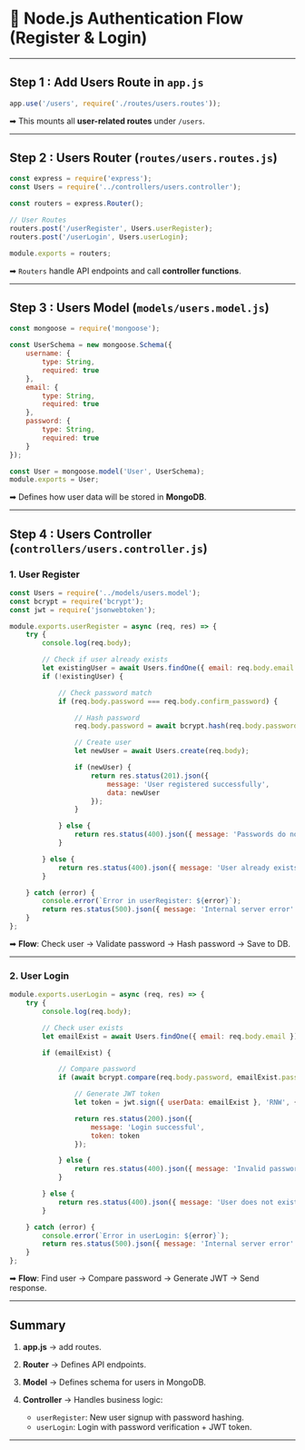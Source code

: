# 📘 Node.js Authentication Flow (Register & Login)

---

## **Step 1 : Add Users Route in `app.js`**

```js
app.use('/users', require('./routes/users.routes'));
```

➡ This mounts all **user-related routes** under `/users`.

---

## **Step 2 : Users Router (`routes/users.routes.js`)**

```js
const express = require('express');
const Users = require('../controllers/users.controller');

const routers = express.Router();

// User Routes
routers.post('/userRegister', Users.userRegister);
routers.post('/userLogin', Users.userLogin);

module.exports = routers;
```

➡ `Routers` handle API endpoints and call **controller functions**.

---

## **Step 3 : Users Model (`models/users.model.js`)**

```js
const mongoose = require('mongoose');

const UserSchema = new mongoose.Schema({
    username: { 
        type: String, 
        required: true 
    },
    email: { 
        type: String, 
        required: true 
    },
    password: { 
        type: String, 
        required: true 
    }
});

const User = mongoose.model('User', UserSchema);
module.exports = User;
```

➡ Defines how user data will be stored in **MongoDB**.

---

## **Step 4 : Users Controller (`controllers/users.controller.js`)**

### **1. User Register**

```js
const Users = require('../models/users.model');
const bcrypt = require('bcrypt');
const jwt = require('jsonwebtoken');

module.exports.userRegister = async (req, res) => {
    try {
        console.log(req.body);

        // Check if user already exists
        let existingUser = await Users.findOne({ email: req.body.email });
        if (!existingUser) {

            // Check password match
            if (req.body.password === req.body.confirm_password) {

                // Hash password
                req.body.password = await bcrypt.hash(req.body.password, 10);

                // Create user
                let newUser = await Users.create(req.body);

                if (newUser) {
                    return res.status(201).json({
                        message: 'User registered successfully',
                        data: newUser
                    });
                }

            } else {
                return res.status(400).json({ message: 'Passwords do not match' });
            }

        } else {
            return res.status(400).json({ message: 'User already exists' });
        }

    } catch (error) {
        console.error(`Error in userRegister: ${error}`);
        return res.status(500).json({ message: 'Internal server error' });
    }
};
```

➡ **Flow**: Check user → Validate password → Hash password → Save to DB.

---

### **2. User Login**

```js
module.exports.userLogin = async (req, res) => {
    try {
        console.log(req.body);

        // Check user exists
        let emailExist = await Users.findOne({ email: req.body.email });

        if (emailExist) {

            // Compare password
            if (await bcrypt.compare(req.body.password, emailExist.password)) {

                // Generate JWT token
                let token = jwt.sign({ userData: emailExist }, 'RNW', { expiresIn: '1h' });

                return res.status(200).json({
                    message: 'Login successful',
                    token: token
                });

            } else {
                return res.status(400).json({ message: 'Invalid password' });
            }

        } else {
            return res.status(400).json({ message: 'User does not exist' });
        }

    } catch (error) {
        console.error(`Error in userLogin: ${error}`);
        return res.status(500).json({ message: 'Internal server error' });
    }
};
```

➡ **Flow**: Find user → Compare password → Generate JWT → Send response.

---

## **Summary**

1. **app.js** → add routes.
2. **Router** → Defines API endpoints.
3. **Model** → Defines schema for users in MongoDB.
4. **Controller** → Handles business logic:

   * `userRegister`: New user signup with password hashing.
   * `userLogin`: Login with password verification + JWT token.

---

